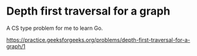 # Depth first traversal for a graph

A CS type problem for me to learn Go.

https://practice.geeksforgeeks.org/problems/depth-first-traversal-for-a-graph/1
